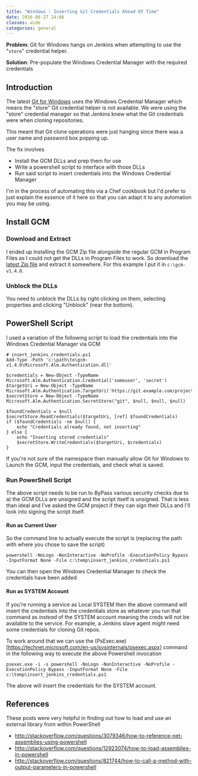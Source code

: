 ```yaml
---
title: "Windows : Inserting Git Credentials Ahead Of Time"
date: 2016-06-27 14:06
classes: wide
categories: general
---
```


**Problem**: Git for Windows hangs on Jenkins when attempting to use the "`store`" credential
helper.

**Solution**: Pre-populate the Windows Credential Manager with the required
credentials

## Introduction

The latest [Git for Windows](https://git-for-windows.github.io/) uses the
Windows Credential Manager which means the "store" Git credential helper is not
available. We were using the "store" credential manager so that Jenkins knew
what the Git credentials were when cloning repositories. 

This meant that Git clone operations were just hanging since there was a
user name and password box popping up.

The fix involves

* Install the GCM DLLs and prep them for use
* Write a powershell script to interface with those DLLs
* Run said script to insert credentials into the Windows Credential Manager

I'm in the process of automating this via a Chef cookbook but I'd prefer to just
explain the essence of it here so that you can adapt it to any automation you
may be using.

## Install GCM

### Download and Extract

I ended up installing the GCM Zip file alongside the regular GCM in Program
Files as I could not get the DLLs in Program Files to work. So download the
[latest Zip
file](https://github.com/Microsoft/Git-Credential-Manager-for-Windows/releases/latest)
and extract it somewhere. For this example I put it in `c:\gcm-v1.4.0`. 

### Unblock the DLLs

You need to unblock the DLLs by right clicking on them, selecting properties and
clicking "Unblock" (near the bottom).

## PowerShell Script

I used a variation of the following script to load the credentials into the
Windows Credential Manager via GCM

```
# insert_jenkins_credentials.ps1
Add-Type -Path 'c:\path\to\gcm-v1.4.0\Microsoft.Alm.Authentication.dll'

$credentials = New-Object -TypeName Microsoft.Alm.Authentication.Credential('someuser', 'secret')
$targetUri = New-Object -TypeName Microsoft.Alm.Authentication.TargetUri('https://git.example.com/projects')
$secretStore = New-Object -TypeName Microsoft.Alm.Authentication.SecretStore("git", $null, $null, $null)

$foundCredentials = $null
$secretStore.ReadCredentials($targetUri, [ref] $foundCredentials)
if ($foundCredentials -ne $null) {
    echo "Credentials already found, not inserting"
} else {
    echo "Inserting stored credentials"
    $secretStore.WriteCredentials($targetUri, $credentials)
}
```

If you're not sure of the namespace then manually allow Git for Windows to
Launch the GCM, input the credentials, and check what is saved.

### Run PowerShell Script

The above script needs to be run to ByPass various security checks due to a) the
GCM DLLs are unsigned and the script itself is unsigned. That is less than ideal
and I've asked the GCM project if they can sign their DLLs and I'll look into
signing the script itself.

#### Run as Current User

So the command line to actually execute the script is (replacing the path with
where you chose to save the script)

    powershell -NoLogo -NonInteractive -NoProfile -ExecutionPolicy Bypass -InputFormat None -File c:\temp\insert_jenkins_credentials.ps1

You can then open the Windows Credential Manager to check the credentials have
been added

#### Run as SYSTEM Account

If you're running a service as Local SYSTEM then the above command will insert
the credentials into the credentials store as whatever you run that command as
*instead* of the SYSTEM account meaning the creds will not be available to the
service. For example, a Jenkins slave agent might need some credentials for
cloning Git repos.

To work around that we can use the
(PsExec.exe)[https://technet.microsoft.com/en-us/sysinternals/psexec.aspx]
command in the following way to execute the above Powershell invocation

    psexec.exe -i -s powershell -NoLogo -NonInteractive -NoProfile -ExecutionPolicy Bypass -InputFormat None -File c:\temp\insert_jenkins_credentials.ps1

The above will insert the credentials for the SYSTEM account.

## References

These posts were very helpful in finding out how to load and use an external
library from within PowerShell

* http://stackoverflow.com/questions/3079346/how-to-reference-net-assemblies-using-powershell
* http://stackoverflow.com/questions/12923074/how-to-load-assemblies-in-powershell
* http://stackoverflow.com/questions/821744/how-to-call-a-method-with-output-parameters-in-powershell

